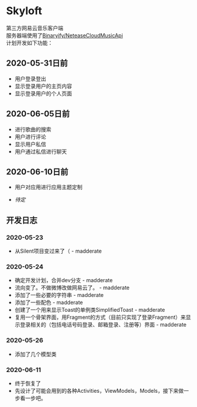 # Skyloft

第三方网易云音乐客户端<br/>
服务器端使用了[Binaryify/NeteaseCloudMusicApi](https://github.com/Binaryify/NeteaseCloudMusicApi)<br/>
计划开发如下功能：<br/>

## 2020-05-31日前

* 用户登录登出
* 显示登录用户的主页内容
* 显示登录用户的个人页面

## 2020-06-05日前
* 进行歌曲的搜索
* 用户进行评论
* 显示用户私信
* 用户通过私信进行聊天

## 2020-06-10日前

* 用户对应用进行应用主题定制
+ *待定*

## 开发日志

### 2020-05-23

* 从Silent项目变过来了（ - madderate

### 2020-05-24

* 确定开发计划，合并dev分支 - madderate
* 流向变了。不做微博改做网易云了。 - madderate
* 添加了一些必要的字符串 - madderate
* 添加了一些配色 - madderate
* 创建了一个用来显示Toast的单例类SimplifiedToast - madderate
* 复用一个骨架界面，用Fragment的方式（目前只实现了登录Fragment）来显示登录相关的（包括电话号码登录、邮箱登录、注册等）界面 - madderate

### 2020-05-26

* 添加了几个模型类

### 2020-06-11

* 终于恢复了
* 先设计了可能会用到的各种Activities，ViewModels，Models，接下来做一步看一步吧。
